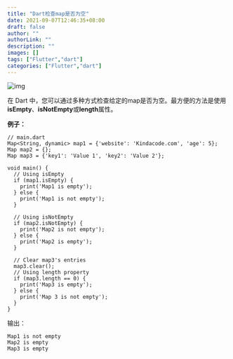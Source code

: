 ```yaml
---
title: "Dart检查map是否为空"
date: 2021-09-07T12:46:35+08:00
draft: false
author: ""
authorLink: ""
description: ""
images: []
tags: ["Flutter","dart"]
categories: ["Flutter","dart"]
---
```


![img](https://luckly007.oss-cn-beijing.aliyuncs.com/image/Dart-220x120.png)

在 Dart 中，您可以通过多种方式检查给定的map是否为空。最方便的方法是使用**isEmpty**、**isNotEmpty**或**length**属性。

**例子：**

```
// main.dart
Map<String, dynamic> map1 = {'website': 'Kindacode.com', 'age': 5};
Map map2 = {};
Map map3 = {'key1': 'Value 1', 'key2': 'Value 2'};

void main() {
  // Using isEmpty
  if (map1.isEmpty) {
    print('Map1 is empty');
  } else {
    print('Map1 is not empty');
  }

  // Using isNotEmpty
  if (map2.isNotEmpty) {
    print('Map2 is not empty');
  } else {
    print('Map2 is empty');
  }

  // Clear map3's entries
  map3.clear();
  // Using length property
  if (map3.length == 0) {
    print('Map3 is empty');
  } else {
    print('Map 3 is not empty');
  }
}
```

输出：

```
Map1 is not empty
Map2 is empty
Map3 is empty
```
